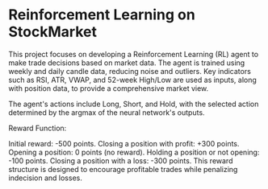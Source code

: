 # Reinforcement Learning on StockMarket

This project focuses on developing a Reinforcement Learning (RL) agent to make trade decisions based on market data. The agent is trained using weekly and daily candle data, reducing noise and outliers. Key indicators such as RSI, ATR, VWAP, and 52-week High/Low are used as inputs, along with position data, to provide a comprehensive market view.

The agent's actions include Long, Short, and Hold, with the selected action determined by the argmax of the neural network's outputs.

Reward Function:

Initial reward: -500 points.
Closing a position with profit: +300 points.
Opening a position: 0 points (no reward).
Holding a position or not opening: -100 points.
Closing a position with a loss: -300 points.
This reward structure is designed to encourage profitable trades while penalizing indecision and losses.
